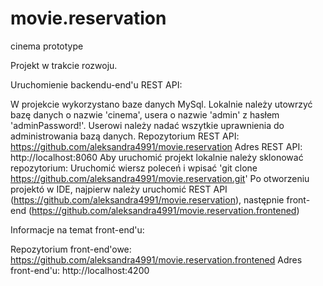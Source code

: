 # movie.reservation
cinema prototype

Projekt w trakcie rozwoju.

Uruchomienie backendu-end'u REST API:

W projekcie wykorzystano baze danych MySql. Lokalnie należy utowrzyć bazę danych o nazwie 'cinema', usera o nazwie 'admin' z hasłem 'adminPassword!'. Userowi należy nadać wszytkie uprawnienia do administrowania bazą danych.
Repozytorium REST API: https://github.com/aleksandra4991/movie.reservation
Adres REST API: http://localhost:8060
Aby uruchomić projekt lokalnie należy sklonować repozytorium: Uruchomić wiersz poleceń i wpisać 'git clone https://github.com/aleksandra4991/movie.reservation.git'
Po otworzeniu projektó w IDE, najpierw należy uruchomić REST API (https://github.com/aleksandra4991/movie.reservation), następnie front-end 
(https://github.com/aleksandra4991/movie.reservation.frontened)


Informacje na temat front-end'u:

Repozytorium front-end'owe: https://github.com/aleksandra4991/movie.reservation.frontened
Adres front-end'u: http://localhost:4200
